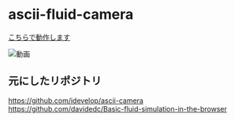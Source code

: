 # ascii-fluid-camera
[こちらで動作します](https://inatoihs.github.io/ascii-fluid-camera/)

![動画](https://user-images.githubusercontent.com/50389195/147646877-56cbaca5-668e-47d7-9b92-6d7fe114f253.gif)

## 元にしたリポジトリ
https://github.com/idevelop/ascii-camera
https://github.com/davidedc/Basic-fluid-simulation-in-the-browser
